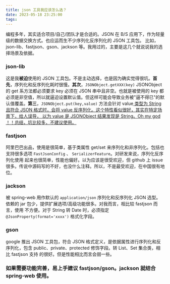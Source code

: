 ```yaml
---
title: json 工具我应该怎么选？
date: 2023-05-18 23:25:00
tags:
---
```


编程多年，其实适合项目/自己/团队才是合适的。JSON 在 B/S 应用下，作为轻量级的数据交换方式。也应运而生不少序列化反序列化的 JSON 工具包。
比如，json-lib、fastjson、gson、jackson 等。我用过的，主要是这几个就说说我的选择场景及依据。

### json-lib

这是我**被迫**使用的 JSON 工具包。不是主动选择，也是因为确实觉得很坑。**首先**，序列化和反序列化耗时很慢。**其次**，`JSONObject.getXXX(key)` JSONObject
的 get 系方法都必须要求 key 必须在 JSON 串中且非空。也就是被使用的 key 都必须是非空值，所以就逼迫设置默认值。但这样可能会导致业务被"逼不得已"的默认值覆盖。**第三**，`JSONObject.put(key,value)` 方法会针对 value[ 类型为 String 且符合 JSON 格式时，会将 value 反序列化。这个特性看似很好，其实在特定场景下，给人误导，
以为 value 是 JSONObject 结果发现是 String。Oh my god ！！总结，坑比较多，不建议使用。]()

### fastjson

阿里巴巴出品，使用是很简单，基于类属性 get/set 来序列化和非序列化。包括也支持很多选项 `FastJsonConfig` 、 `SerializerFeature`。对研发来说，序列化反序列化使用
起来也很简单，性能也偏好。以为应该是很受欢迎，但 github 上 issue 很多。传说中源码写的不好，也没什么注释。所以，不是最受欢迎，在中国很有地位。

### jackson

被 spring-web 用作默认的 `application/json` 序列化和反序列化 JSON 选型。依赖的 jar 包少，提供扩展选项/高级功能很多。对我而言，相比较 fastjson 而言，使用
不方便。对于 String 转 Date 时，必须指定 `@JsonProperty(format='xxxx')` 格式化字段。

### gson

google 推出 JSON 工具包，符合 JSON 格式定义，是依据属性进行序列化和反序列化，包含 public、private、protected 修饰字段。转 List、Set 集合类，相比 fastjson 支持
的很好。但是性能相比而言会弱一些。

### **如果需要功能完善，易上手建议 fastjson/gson。jackson 就结合 spring-web 使用。**

